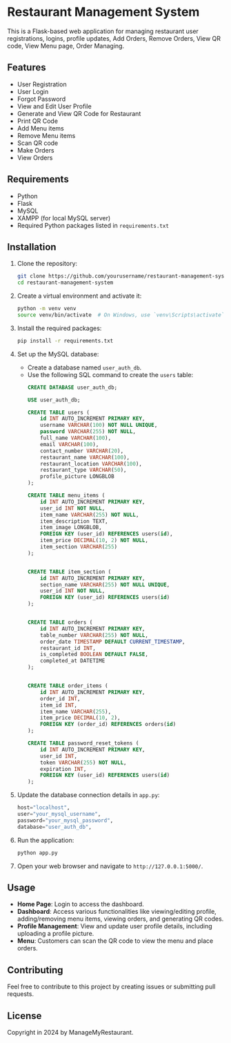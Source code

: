 # Restaurant Management System

This is a Flask-based web application for managing restaurant user registrations, logins, profile updates, Add Orders, Remove Orders, View QR code, View Menu page, Order Managing.

## Features

- User Registration
- User Login
- Forgot Password
- View and Edit User Profile
- Generate and View QR Code for Restaurant
- Print QR Code
- Add Menu items
- Remove Menu items
- Scan QR code 
- Make Orders
- View Orders 

## Requirements

- Python
- Flask
- MySQL
- XAMPP (for local MySQL server)
- Required Python packages listed in `requirements.txt`

## Installation

1. Clone the repository:
    ```bash
    git clone https://github.com/yourusername/restaurant-management-system.git
    cd restaurant-management-system
    ```

2. Create a virtual environment and activate it:
    ```bash
    python -m venv venv
    source venv/bin/activate  # On Windows, use `venv\Scripts\activate`
    ```

3. Install the required packages:
    ```bash
    pip install -r requirements.txt
    ```

4. Set up the MySQL database:
    - Create a database named `user_auth_db`.
    - Use the following SQL command to create the `users` table:
        ```sql
        CREATE DATABASE user_auth_db;

        USE user_auth_db;

        CREATE TABLE users (
            id INT AUTO_INCREMENT PRIMARY KEY,
            username VARCHAR(100) NOT NULL UNIQUE,
            password VARCHAR(255) NOT NULL,
            full_name VARCHAR(100),
            email VARCHAR(100),
            contact_number VARCHAR(20),
            restaurant_name VARCHAR(100),
            restaurant_location VARCHAR(100),
            restaurant_type VARCHAR(50),
            profile_picture LONGBLOB
        );

        CREATE TABLE menu_items (
            id INT AUTO_INCREMENT PRIMARY KEY,
            user_id INT NOT NULL,
            item_name VARCHAR(255) NOT NULL,
            item_description TEXT,
            item_image LONGBLOB,
            FOREIGN KEY (user_id) REFERENCES users(id),
            item_price DECIMAL(10, 2) NOT NULL,
            item_section VARCHAR(255)
        );


        CREATE TABLE item_section (
            id INT AUTO_INCREMENT PRIMARY KEY,
            section_name VARCHAR(255) NOT NULL UNIQUE,
            user_id INT NOT NULL,
            FOREIGN KEY (user_id) REFERENCES users(id)
        );


        CREATE TABLE orders (
            id INT AUTO_INCREMENT PRIMARY KEY,
            table_number VARCHAR(255) NOT NULL,
            order_date TIMESTAMP DEFAULT CURRENT_TIMESTAMP,
            restaurant_id INT,
            is_completed BOOLEAN DEFAULT FALSE,
            completed_at DATETIME
        );


        CREATE TABLE order_items (
            id INT AUTO_INCREMENT PRIMARY KEY,
            order_id INT,
            item_id INT,
            item_name VARCHAR(255),
            item_price DECIMAL(10, 2),
            FOREIGN KEY (order_id) REFERENCES orders(id)
        );

        CREATE TABLE password_reset_tokens (
            id INT AUTO_INCREMENT PRIMARY KEY,
            user_id INT,
            token VARCHAR(255) NOT NULL,
            expiration INT,
            FOREIGN KEY (user_id) REFERENCES users(id)
        );
        ```

5. Update the database connection details in `app.py`:
    ```python
    host="localhost",
    user="your_mysql_username",
    password="your_mysql_password",
    database="user_auth_db",
    ```

6. Run the application:
    ```bash
    python app.py
    ```

7. Open your web browser and navigate to `http://127.0.0.1:5000/`.

## Usage

- **Home Page**: Login to access the dashboard.
- **Dashboard**: Access various functionalities like viewing/editing profile, adding/removing menu items, viewing orders, and generating QR codes.
- **Profile Management**: View and update user profile details, including uploading a profile picture.
- **Menu**: Customers can scan the QR code to view the menu and place orders.

## Contributing

Feel free to contribute to this project by creating issues or submitting pull requests.

## License

Copyright in 2024 by ManageMyRestaurant.
